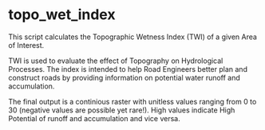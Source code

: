 # topo_wet_index
This script calculates the Topographic Wetness Index (TWI)
of a given Area of Interest.

TWI is used to evaluate the effect of Topography on Hydrological Processes.
The index is intended to help Road Engineers better plan and construct roads
by providing information on potential water runoff and accumulation.

The final output is a continious raster with unitless values ranging from 0 to 30
(negative values are possible yet rare!).
High values indicate High Potential of runoff and accumulation and vice versa.
